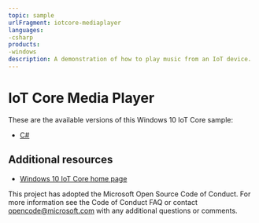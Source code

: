 ```yaml
---
topic: sample
urlFragment: iotcore-mediaplayer
languages: 
-csharp
products:
-windows
description: A demonstration of how to play music from an IoT device.
---
```


# IoT Core Media Player

These are the available versions of this Windows 10 IoT Core sample:

*	[C#](./CS/README.md)

## Additional resources
* [Windows 10 IoT Core home page](https://developer.microsoft.com/en-us/windows/iot/)

This project has adopted the Microsoft Open Source Code of Conduct. For more information see the Code of Conduct FAQ or contact <opencode@microsoft.com> with any additional questions or comments.
